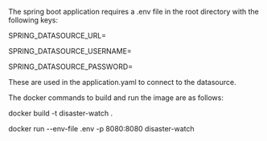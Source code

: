 The spring boot application requires a .env file in the root directory with the following keys:

SPRING_DATASOURCE_URL=

SPRING_DATASOURCE_USERNAME=

SPRING_DATASOURCE_PASSWORD=

These are used in the application.yaml to connect to the datasource. 


The docker commands to build and run the image are as follows:

docker build -t disaster-watch .

docker run --env-file .env -p 8080:8080 disaster-watch